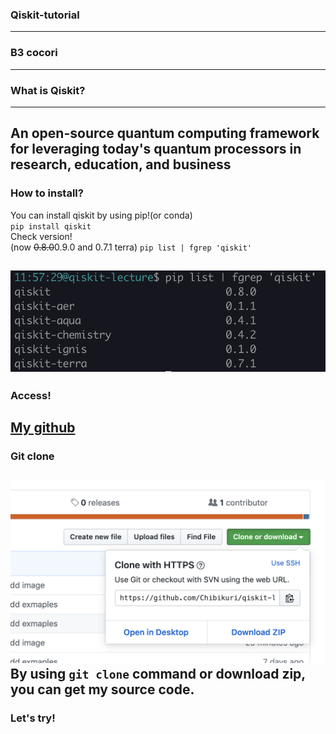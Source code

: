 ### Qiskit-tutorial

___

### B3 cocori

---

### What is Qiskit?
___
An open-source quantum computing framework for leveraging today's quantum processors in research, education, and business 
---
### How to install?
You can install qiskit by using pip!(or conda)  
`pip install qiskit`  
Check version!  
(now ~~0.8.0~~0.9.0 and 0.7.1 terra)
`pip list | fgrep 'qiskit'`  

![pipcheck](./image/pipcheck.png)
---
### Access!
[My github](https://github.com/Chibikuri/qiskit-lecture)  
---
### Git clone
![gitclone](./image/gitclone.png)
By using `git clone` command or download zip, you can get my source code.
---
### Let's try!

